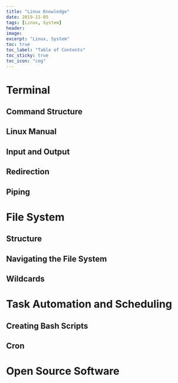 ```yaml
---
title: "Linux Knowledge"
date: 2019-11-05
tags: [Linux, System]
header:
image:
excerpt: "Linux, System"
toc: true
toc_label: "Table of Contents"
toc_sticky: true
toc_icon: "cog"
---
```


# Terminal

## Command Structure

## Linux Manual

## Input and Output

## Redirection

## Piping

# File System

## Structure

## Navigating the File System

## Wildcards

# Task Automation and Scheduling

## Creating Bash Scripts

## Cron

# Open Source Software


